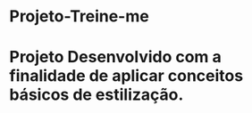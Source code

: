 # Projeto-Treine-me
# Projeto Desenvolvido com a finalidade de aplicar conceitos básicos de estilização.

